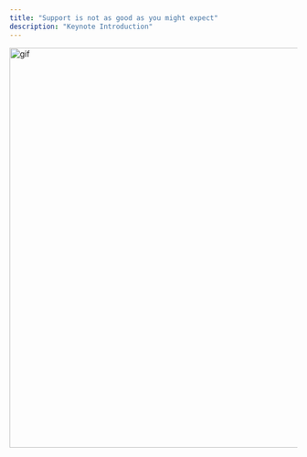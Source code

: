 ```yaml
---
title: "Support is not as good as you might expect"
description: "Keynote Introduction"
---
```


<img src="canI.png" alt="gif" height="700"/>
